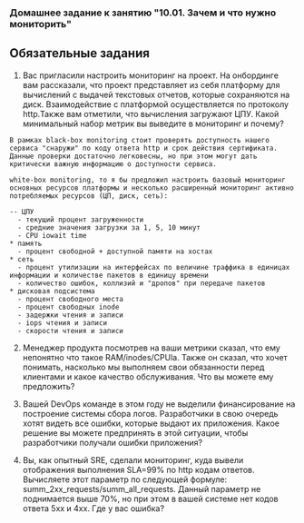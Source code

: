 ### Домашнее задание к занятию "10.01. Зачем и что нужно мониторить"

## Обязательные задания

1. Вас пригласили настроить мониторинг на проект. На онбординге вам рассказали, что проект представляет из себя платформу для вычислений с выдачей текстовых отчетов, которые сохраняются на диск. 
Взаимодействие с платформой осуществляется по протоколу http.Также вам отметили, что вычисления загружают ЦПУ. Какой минимальный набор метрик вы выведите в мониторинг и почему?

```
В рамках black-box monitoring стоит проверять доступность нашего сервиса "снаружи" по коду ответа http и срок действия сертификата. Данные проверки достаточно легковесны, но при этом могут дать критически важную информацию о доступности сервиса.

white-box monitoring, то я бы предложил настроить базовый мониторинг основных ресурсов платформы и несколько расширенный мониторинг активно потребляемых ресурсов (ЦП, диск, сеть):

-- ЦПУ
  - текущий процент загруженности
  - средние значения загрузки за 1, 5, 10 минут
  - CPU iowait time
* память
  - процент свободной + доступной памяти на хостах
* сеть
  - процент утилизации на интерфейсах по величине траффика в единицах информации и количестве пакетов в единицу времени
  - количество ошибок, коллизий и "дропов" при передаче пакетов
* дисковая подсистема
  - процент свободного места
  - процент свободных inode
  - задержки чтения и записи
  - iops чтения и записи
  - скорости чтения и записи
```

2. Менеджер продукта посмотрев на ваши метрики сказал, что ему непонятно что такое RAM/inodes/CPUla. Также он сказал, что хочет понимать, насколько мы выполняем свои обязанности перед клиентами и какое качество обслуживания.
Что вы можете ему предложить?

3. Вашей DevOps команде в этом году не выделили финансирование на построение системы сбора логов.
Разработчики в свою очередь хотят видеть все ошибки, которые выдают их приложения. Какое решение вы можете предпринять в этой ситуации, чтобы разработчики получали ошибки приложения?

4. Вы, как опытный SRE, сделали мониторинг, куда вывели отображения выполнения SLA=99% по http кодам ответов. Вычисляете этот параметр по следующей формуле: summ_2xx_requests/summ_all_requests.
Данный параметр не поднимается выше 70%, но при этом в вашей системе нет кодов ответа 5xx и 4xx. Где у вас ошибка?
